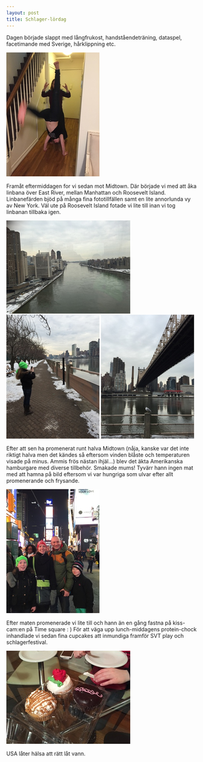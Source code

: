 ```yaml
---
layout: post
title: Schlager-lördag
---
```


Dagen började slappt med långfrukost, handståendeträning, dataspel, facetimande
med Sverige, hårklippning etc. 

<a href="/images/2015-02-07/IMG_1734.JPG"><img src="/images/2015-02-07/thumbnails/IMG_1734.JPG" /></a>

Framåt eftermiddagen for vi sedan mot Midtown.
Där började vi med att åka linbana över East River, mellan Manhattan och
Roosevelt Island.  Linbanefärden bjöd på många fina fototillfällen samt en lite
annorlunda vy av New York. Väl ute på Roosevelt Island fotade vi lite till inan
vi tog linbanan tillbaka igen.

<a href="/images/2015-02-07/IMG_1748.JPG"><img src="/images/2015-02-07/thumbnails/IMG_1748.JPG" /></a>
<a href="/images/2015-02-07/IMG_1763.JPG"><img src="/images/2015-02-07/thumbnails/IMG_1763.JPG" /></a>
<a href="/images/2015-02-07/IMG_1753.JPG"><img src="/images/2015-02-07/thumbnails/IMG_1753.JPG" /></a>

Efter att sen ha promenerat runt halva Midtown
(nåja, kanske var det inte riktigt halva men det kändes så eftersom vinden
blåste och temperaturen visade på minus. Ammis frös nästan ihjäl...) blev det
äkta Amerikanska hamburgare med diverse tillbehör. Smakade mums! Tyvärr hann
ingen mat med att hamna på bild eftersom vi var hungriga som ulvar efter allt
promenerande och frysande.

<a href="/images/2015-02-07/IMG_1777.JPG"><img src="/images/2015-02-07/thumbnails/IMG_1777.JPG" /></a>

Efter maten promenerade vi lite till och hann än en gång fastna på kiss-cam:en
på Time square : ) För att väga upp lunch-middagens protein-chock inhandlade vi
sedan fina cupcakes att inmundiga framför  SVT play och schlagerfestival. 

<a href="/images/2015-02-07/IMG_1783.JPG"><img src="/images/2015-02-07/thumbnails/IMG_1783.JPG" /></a>

USA låter hälsa att rätt låt vann.


